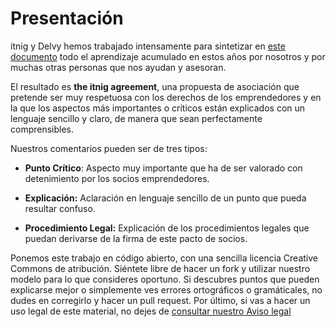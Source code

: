 # Presentación

itnig y Delvy hemos trabajado intensamente para sintetizar en [este documento](../master/theitnigagreement.md) todo el aprendizaje acumulado en estos años por nosotros y por muchas otras personas que nos ayudan y asesoran.

El resultado es **the itnig agreement**, una propuesta de asociación que pretende ser muy respetuosa con los derechos de los emprendedores y en la que los aspectos más importantes o críticos están explicados con un lenguaje sencillo y claro, de manera que sean perfectamente comprensibles.

Nuestros comentarios pueden ser de tres tipos:

- **Punto Crítico**: Aspecto muy importante que ha de ser valorado con detenimiento por los socios emprendedores.

- **Explicación:** Aclaración en lenguaje sencillo de un punto que pueda resultar confuso.

- **Procedimiento Legal:** Explicación de los procedimientos legales que puedan derivarse de la firma de este pacto de socios.

Ponemos este trabajo en código abierto, con una sencilla licencia Creative Commons de atribución. Siéntete libre de hacer un fork y utilizar nuestro modelo para lo que consideres oportuno. Si descubres puntos que pueden explicarse mejor o simplemente ves errores ortográficos o gramáticales, no dudes en corregirlo y hacer un pull request. Por último, si vas a hacer un uso legal de este material, no dejes de [consultar nuestro Aviso legal](../master/avisolegal.md)